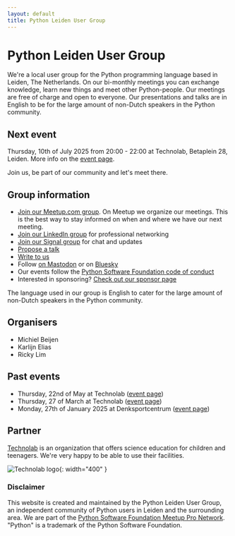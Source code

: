 ```yaml
---
layout: default
title: Python Leiden User Group
---
```


# Python Leiden User Group

We're a local user group for the Python programming language based in Leiden, The Netherlands.
On our bi-monthly meetings you can exchange knowledge, learn new things and meet other Python-people.
Our meetings are free of charge and open to everyone. Our presentations and talks are in English to
be for the large amount of non-Dutch speakers in the Python community.

## Next event

Thursday, 10th of July 2025 from 20:00 - 22:00 at Technolab, Betaplein 28, Leiden.
More info on the [event page](/meeting-2025-07-10.html).

Join us, be part of our community and let's meet there.

## Group information

- [Join our Meetup.com group](https://www.meetup.com/leiden-python-user-group/). On Meetup we organize our meetings. This is the best way to stay informed on when and where we have our next meeting.
- [Join our LinkedIn group](https://www.linkedin.com/groups/10059030/) for professional networking
- [Join our Signal group](https://signal.group/#CjQKII1B1fYKxgmZ6GVrkaiDXPFjbwmxHGz1h9HtBOCOENIaEhAnHAKYkjWtIftRCNfbDh2q) for chat and updates
- [Propose a talk](mailto:mb@x14.nl)
- [Write to us](mailto:mb@x14.nl)
- Follow <a rel="me" href="https://fosstodon.org/@pythonleiden">on Mastodon</a> or on [Bluesky](https://bsky.app/profile/pythonleiden.fosstodon.org.ap.brid.gy)
- Our events follow the [Python Software Foundation code of conduct](https://policies.python.org/python.org/code-of-conduct/)
- Interested in sponsoring? [Check out our sponsor page](/sponsor.html)

The language used in our group is English to cater for the large amount of non-Dutch speakers in the Python community.

## Organisers

- Michiel Beijen
- Karlijn Elias
- Ricky Lim

## Past events

- Thursday, 22nd of May at Technolab ([event page](/meeting-2025-05-22.html))
- Thursday, 27 of March at Technolab ([event page](/meeting-2025-03-27.html))
- Monday, 27th of January 2025 at Denksportcentrum ([event page](/meeting-2025-01-27.html))

## Partner

[Technolab](https://www.technolableiden.nl/) is an organization that offers science education for children and teenagers. We're very happy to be able to use their facilities.

![Technolab logo](/images/logo-technolab.svg){: width="400" }

### Disclaimer

This website is created and maintained by the Python Leiden User Group, an independent community of Python users in Leiden and the surrounding area. We are
part of the [Python Software Foundation Meetup Pro Network](https://www.meetup.com/pro/python-software-foundation-meetups/). "Python" is a trademark of the Python Software Foundation.
